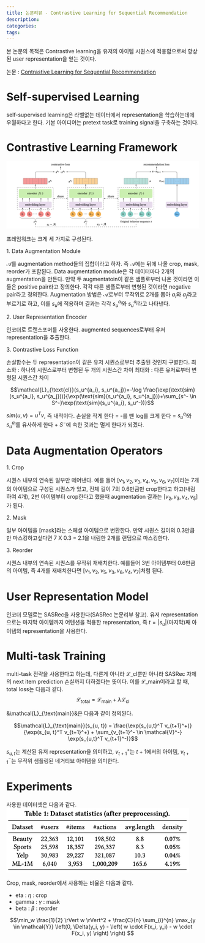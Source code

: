 ```yaml
---
title: 논문리뷰 - Contrastive Learning for Sequential Recommendation
description:
categories:
tags:
---
```

본 논문의 목적은 Contrastive learning을 유저의 아이템 시퀀스에 적용함으로써 향상된 user representation을 얻는 것이다.

논문 : [Contrastive Learning for Sequential Recommendation](https://arxiv.org/pdf/2010.14395.pdf)

# Self-supervised Learning
self-supervised learning은 라벨없는 데이터에서 representation을 학습하는데에 우월하다고 한다. 기본 아이디어는 pretext task로 training signal을 구축하는 것이다. 

# Contrastive Learning Framework


![0](/assets/images/cl4rec_framework.png)

프레임워크는 크게 세 가지로 구성된다.

1\. Data Augmentation Module


$\mathcal{A}$를 augmentation method들의 집합이라고 하자. 즉 $\mathcal{A}$에는 뒤에 나올 crop, mask, reorder가 포함된다. 
Data augmentation module은 각 데이터마다 2개의 augmentation을 만든다. 만약 두 augmentatoin이 같은 샘플로부터 나온 것이라면 이 둘은 positive pair라고 정의한다. 각각 다른 샘플로부터 변형된 것이라면 negative pair라고 정의한다. Augmentation 방법은 $\mathcal{A}$로부터 무작위로 2개를 뽑아 $a_i$와 $a_j$라고 부르기로 하고, 이를 $s_u$에 적용하며 결과는 각각 $s_u^{a_i}$와 $s_u^{a_j}$라고 나타낸다. 

2\. User Representation Encoder


인코더로 트랜스포머를 사용한다. augmented sequences로부터 유저 representation을 추출한다.

3\. Contrastive Loss Function


손실함수는 두 representation이 같은 유저 시퀀스로부터 추출된 것인지 구별한다.
최소화 : 하나의 시퀀스로부터 변형된 두 개의 시퀀스간 차이
최대화 : 다른 유저로부터 변형된 시퀀스간 차이

$$\mathcal{L}_{\text{cl}}(s_u^{a_i}, s_u^{a_j})=-\log \frac{\exp(\text{sim}(s_u^{a_i}, s_u^{a_j}))}{\exp(\text{sim}(s_u^{a_i}, s_u^{a_j}))+\sum_{s^- \in S^-}\exp(\text{sim}(s_u^{a_i}, s_u^-))}$$

$sim(u, v)=u^Tv$, 즉 내적이다. 손실을 작게 한다 = -를 뗀 log를 크게 한다 = $s_u^{a_i}$와 $s_u^{a_i}$를 유사하게 한다 + $S^-$에 속한 것과는 멀게 한다가 되겠다.

# Data Augmentation Operators

1\. Crop


시퀀스 내부의 연속된 일부만 떼어낸다. 예를 들어 $[v_1, v_2, v_3, v_4, v_5, v_6, v_7]$이라는 7개의 아이템으로 구성된 시퀀스가 있고, 전체 길이 7의 0.6만큼만 crop한다고 하고(내림하여 4개), 2번 아이템부터 crop한다고 했을때 augmentation 결과는 $[v_2, v_3, v_4, v_5]$가 된다.

2\. Mask


일부 아이템을 [mask]라는 스페셜 아이템으로 변환한다. 만약 시퀀스 길이의 0.3만큼만 마스킹하고싶다면 7 X 0.3 = 2.1을 내림한 2개를 랜덤으로 마스킹한다.

3\. Reorder


시퀀스 내부의 연속된 시퀀스를 무작위 재배치한다. 예를들어 3번 아이템부터 0.6만큼의 아이템, 즉 4개를 재배치한다면 $[v_1, v_2, v_5, v_3, v_6, v_4, v_7]$처럼 된다.

# User Representation Model
인코더 모델로는 SASRec을 사용한다(SASRec 논문리뷰 참고). 유저 representation으로는 마지막 아이템까지 어텐션을 적용한 representation, 즉 $t=|s_u|$(마지막)째 아이템의 representation을 사용한다.

# Multi-task Training
multi-task 전략을 사용한다고 하는데, 다른게 아니라 $\mathcal{L}\_{\text{cl}}$뿐만 아니라 SASRec 자체의 next item prediction 손실까지 더하겠다는 뜻이다. 이를 $\mathcal{L}\_{\text{main}}$이라고 할 때, total loss는 다음과 같다.
$$\mathcal{L}_{\text{total}} = \mathcal{L}_{\text{main}} + \lambda \mathcal{L}_{\text{cl}}$$

&\mathcal{L}_{\text{main}}&은 다음과 같이 정의된다.

$$\mathcal{L}_{\text{main}}(s_{u, t}) = \frac{\exp(s_{u,t}^T v_{t+1}^+)}{\exp(s_{u, t}^T v_{t+1}^+) + \sum_{v_{t+1}^- \in \mathcal{V}^-} \exp(s_{u,t}^T v_{t+1}^-)}$$

$s_{u, t}$는 계산된 유저 representation을 의미하고, $v_{t+1}^+$는 $t+1$에서의 아이템, $v_{t+1}^-$는 무작위 샘플링된 네거티브 아이템을 의미한다.

# Experiments

사용한 데이터셋은 다음과 같다.
![1](/assets/images/cl4srec_dataset_statistics.png)

Crop, mask, reorder에서 사용하는 비율은 다음과 같다.
- eta : $\eta$ : crop
- gamma : $\gamma$ : mask
- beta : $\beta$ : reorder


$$\min_w \frac{1}{2} \rVert w \rVert^2 + \frac{C}{n} \sum_{i}^{n} \max_{y \in \mathcal{Y}} \left(0, \Delta(y_i, y) - \left( w \cdot F(x_i, y_i) - w \cdot F(x_i, y) \right) \right) $$